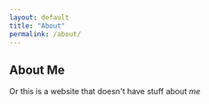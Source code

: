 ```yaml
---
layout: default
title: "About"
permalink: /about/
---
```


## About Me

Or this is a website that doesn't have stuff about _me_

